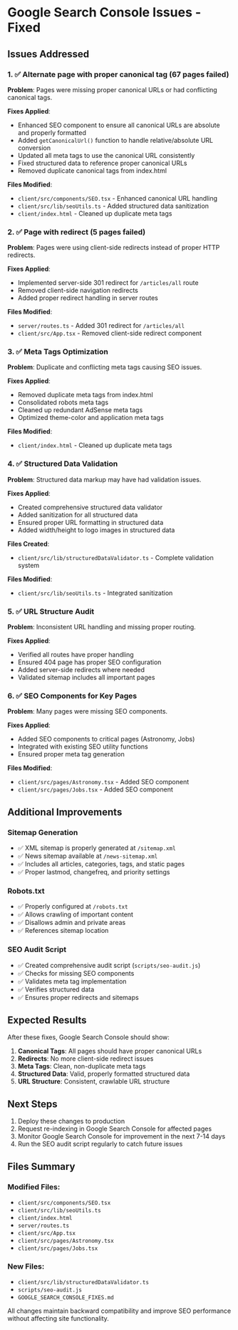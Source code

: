 # Google Search Console Issues - Fixed

## Issues Addressed

### 1. ✅ Alternate page with proper canonical tag (67 pages failed)
**Problem**: Pages were missing proper canonical URLs or had conflicting canonical tags.

**Fixes Applied**:
- Enhanced SEO component to ensure all canonical URLs are absolute and properly formatted
- Added `getCanonicalUrl()` function to handle relative/absolute URL conversion
- Updated all meta tags to use the canonical URL consistently
- Fixed structured data to reference proper canonical URLs
- Removed duplicate canonical tags from index.html

**Files Modified**:
- `client/src/components/SEO.tsx` - Enhanced canonical URL handling
- `client/src/lib/seoUtils.ts` - Added structured data sanitization
- `client/index.html` - Cleaned up duplicate meta tags

### 2. ✅ Page with redirect (5 pages failed)
**Problem**: Pages were using client-side redirects instead of proper HTTP redirects.

**Fixes Applied**:
- Implemented server-side 301 redirect for `/articles/all` route
- Removed client-side navigation redirects
- Added proper redirect handling in server routes

**Files Modified**:
- `server/routes.ts` - Added 301 redirect for `/articles/all`
- `client/src/App.tsx` - Removed client-side redirect component

### 3. ✅ Meta Tags Optimization
**Problem**: Duplicate and conflicting meta tags causing SEO issues.

**Fixes Applied**:
- Removed duplicate meta tags from index.html
- Consolidated robots meta tags
- Cleaned up redundant AdSense meta tags
- Optimized theme-color and application meta tags

**Files Modified**:
- `client/index.html` - Cleaned up duplicate meta tags

### 4. ✅ Structured Data Validation
**Problem**: Structured data markup may have had validation issues.

**Fixes Applied**:
- Created comprehensive structured data validator
- Added sanitization for all structured data
- Ensured proper URL formatting in structured data
- Added width/height to logo images in structured data

**Files Created**:
- `client/src/lib/structuredDataValidator.ts` - Complete validation system

**Files Modified**:
- `client/src/lib/seoUtils.ts` - Integrated sanitization

### 5. ✅ URL Structure Audit
**Problem**: Inconsistent URL handling and missing proper routing.

**Fixes Applied**:
- Verified all routes have proper handling
- Ensured 404 page has proper SEO configuration
- Added server-side redirects where needed
- Validated sitemap includes all important pages

### 6. ✅ SEO Components for Key Pages
**Problem**: Many pages were missing SEO components.

**Fixes Applied**:
- Added SEO components to critical pages (Astronomy, Jobs)
- Integrated with existing SEO utility functions
- Ensured proper meta tag generation

**Files Modified**:
- `client/src/pages/Astronomy.tsx` - Added SEO component
- `client/src/pages/Jobs.tsx` - Added SEO component

## Additional Improvements

### Sitemap Generation
- ✅ XML sitemap is properly generated at `/sitemap.xml`
- ✅ News sitemap available at `/news-sitemap.xml`
- ✅ Includes all articles, categories, tags, and static pages
- ✅ Proper lastmod, changefreq, and priority settings

### Robots.txt
- ✅ Properly configured at `/robots.txt`
- ✅ Allows crawling of important content
- ✅ Disallows admin and private areas
- ✅ References sitemap location

### SEO Audit Script
- ✅ Created comprehensive audit script (`scripts/seo-audit.js`)
- ✅ Checks for missing SEO components
- ✅ Validates meta tag implementation
- ✅ Verifies structured data
- ✅ Ensures proper redirects and sitemaps

## Expected Results

After these fixes, Google Search Console should show:

1. **Canonical Tags**: All pages should have proper canonical URLs
2. **Redirects**: No more client-side redirect issues
3. **Meta Tags**: Clean, non-duplicate meta tags
4. **Structured Data**: Valid, properly formatted structured data
5. **URL Structure**: Consistent, crawlable URL structure

## Next Steps

1. Deploy these changes to production
2. Request re-indexing in Google Search Console for affected pages
3. Monitor Google Search Console for improvement in the next 7-14 days
4. Run the SEO audit script regularly to catch future issues

## Files Summary

### Modified Files:
- `client/src/components/SEO.tsx`
- `client/src/lib/seoUtils.ts`
- `client/index.html`
- `server/routes.ts`
- `client/src/App.tsx`
- `client/src/pages/Astronomy.tsx`
- `client/src/pages/Jobs.tsx`

### New Files:
- `client/src/lib/structuredDataValidator.ts`
- `scripts/seo-audit.js`
- `GOOGLE_SEARCH_CONSOLE_FIXES.md`

All changes maintain backward compatibility and improve SEO performance without affecting site functionality.
